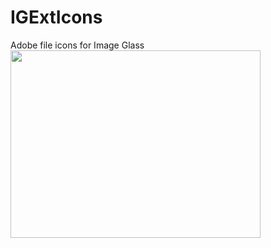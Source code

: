# IGExtIcons
Adobe file icons for Image Glass
<img src="https://raw.githubusercontent.com/xmha97/IGExtIcons/master/Logo.jpg" width="400" height="300" />
